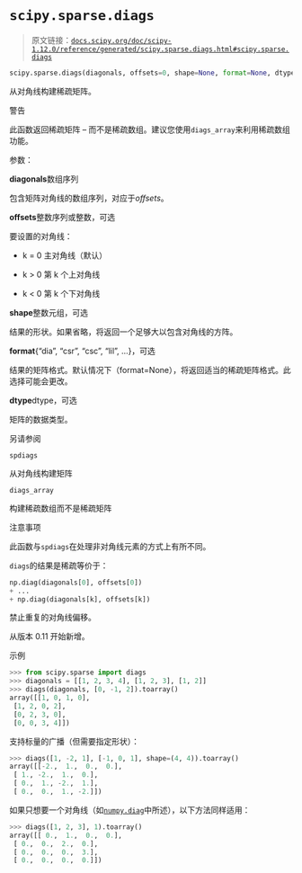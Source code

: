 # `scipy.sparse.diags`

> 原文链接：[`docs.scipy.org/doc/scipy-1.12.0/reference/generated/scipy.sparse.diags.html#scipy.sparse.diags`](https://docs.scipy.org/doc/scipy-1.12.0/reference/generated/scipy.sparse.diags.html#scipy.sparse.diags)

```py
scipy.sparse.diags(diagonals, offsets=0, shape=None, format=None, dtype=None)
```

从对角线构建稀疏矩阵。

警告

此函数返回稀疏矩阵 – 而不是稀疏数组。建议您使用`diags_array`来利用稀疏数组功能。

参数：

**diagonals**数组序列

包含矩阵对角线的数组序列，对应于*offsets*。

**offsets**整数序列或整数，可选

要设置的对角线：

+   k = 0 主对角线（默认）

+   k > 0 第 k 个上对角线

+   k < 0 第 k 个下对角线

**shape**整数元组，可选

结果的形状。如果省略，将返回一个足够大以包含对角线的方阵。

**format**{“dia”, “csr”, “csc”, “lil”, …}，可选

结果的矩阵格式。默认情况下（format=None），将返回适当的稀疏矩阵格式。此选择可能会更改。

**dtype**dtype，可选

矩阵的数据类型。

另请参阅

`spdiags`

从对角线构建矩阵

`diags_array`

构建稀疏数组而不是稀疏矩阵

注意事项

此函数与`spdiags`在处理非对角线元素的方式上有所不同。

`diags`的结果是稀疏等价于：

```py
np.diag(diagonals[0], offsets[0])
+ ...
+ np.diag(diagonals[k], offsets[k]) 
```

禁止重复的对角线偏移。

从版本 0.11 开始新增。

示例

```py
>>> from scipy.sparse import diags
>>> diagonals = [[1, 2, 3, 4], [1, 2, 3], [1, 2]]
>>> diags(diagonals, [0, -1, 2]).toarray()
array([[1, 0, 1, 0],
 [1, 2, 0, 2],
 [0, 2, 3, 0],
 [0, 0, 3, 4]]) 
```

支持标量的广播（但需要指定形状）：

```py
>>> diags([1, -2, 1], [-1, 0, 1], shape=(4, 4)).toarray()
array([[-2.,  1.,  0.,  0.],
 [ 1., -2.,  1.,  0.],
 [ 0.,  1., -2.,  1.],
 [ 0.,  0.,  1., -2.]]) 
```

如果只想要一个对角线（如[`numpy.diag`](https://numpy.org/devdocs/reference/generated/numpy.diag.html#numpy.diag "(in NumPy v2.0.dev0)")中所述），以下方法同样适用：

```py
>>> diags([1, 2, 3], 1).toarray()
array([[ 0.,  1.,  0.,  0.],
 [ 0.,  0.,  2.,  0.],
 [ 0.,  0.,  0.,  3.],
 [ 0.,  0.,  0.,  0.]]) 
```
